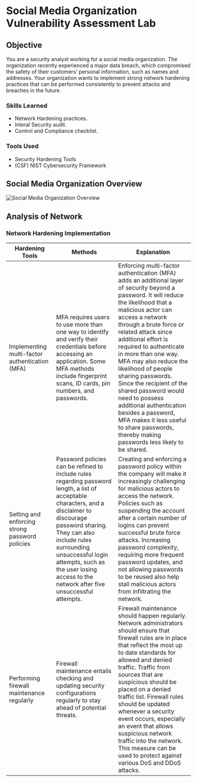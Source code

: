 # Social Media Organization Vulnerability Assessment Lab

## Objective
You are a security analyst working for a social media organization. The organization recently experienced a major data breach, which compromised the safety of their customers’ personal information, such as names and addresses. Your organization wants to implement strong network hardening practices that can be performed consistently to prevent attacks and breaches in the future. 

### Skills Learned

- Network Hardening practices.
- Interal Security audit.
- Control and Compliance checklist.

### Tools Used

- Security Hardening Tools
- (CSF) NIST Cybersecurity Framework

## Social Media Organization Overview
![Social Media Organization Overview](https://github.com/JudahK96/Social-Media-Org-Vulnerabilit-Assessment-Lab/assets/170769994/bf8cedae-b1cf-4918-844b-592e4d615ac0)


## Analysis of Network
### Network Hardening Implementation
| Hardening Tools | Methods | Explanation |
|----------------|---------------|-------------|
| Implementing multi-factor authentication (MFA) | MFA requires users to use more than one way to identify and verify their credentials before accessing an application. Some MFA methods include fingerprint scans, ID cards, pin numbers, and passwords. | Enforcing multi-factor authentication (MFA) adds an additional layer of security beyond a password. It will reduce the likelihood that a malicious actor can access a network through a brute force or related attack since additional effort is required to authenticate in more than one way. MFA may also reduce the likelihood of people sharing passwords. Since the recipient of the shared password would need to possess additional authentication besides a password, MFA makes it less useful to share passwords, thereby making passwords less likely to be shared. |
| Setting and enforcing strong password policies | Password policies can be refined to include rules regarding password length, a list of acceptable characters, and a disclaimer to discourage password sharing. They can also include rules surrounding unsuccessful login attempts, such as the user losing access to the network after five unsuccessful attempts. | Creating and enforcing a password policy within the company will make it increasingly challenging for malicious actors to access the network. Policies such as suspending the account after a certain number of logins can prevent successful brute force attacks. Increasing password complexity, requiring more frequent password updates, and not allowing passwords to be reused also help stall malicious actors from infiltrating the network. |
| Performing firewall maintenance regularly | Firewall maintenance entails checking and updating security configurations regularly to stay ahead of potential threats. | Firewall maintenance should happen regularly. Network administrators should ensure that firewall rules are in place that reflect the most up to date standards for allowed and denied traffic. Traffic from sources that are suspicious should be placed on a denied traffic list. Firewall rules should be updated whenever a security event occurs, especially an event that allows suspicious network traffic into the network. This measure can be used to protect against various DoS and DDoS attacks. |
